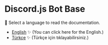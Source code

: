 # Discord.js Bot Base

📖 Select a language to read the documentation.

- [English](./docs/english/readme.md) ✨ (You can click here for the English.)
- [Türkçe](./docs/turkish/readme.md) ✨ (Türkçe için tıklayabilirsiniz.)
